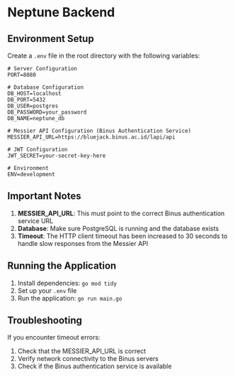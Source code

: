 # Neptune Backend

## Environment Setup

Create a `.env` file in the root directory with the following variables:

```env
# Server Configuration
PORT=8080

# Database Configuration
DB_HOST=localhost
DB_PORT=5432
DB_USER=postgres
DB_PASSWORD=your_password
DB_NAME=neptune_db

# Messier API Configuration (Binus Authentication Service)
MESSIER_API_URL=https://bluejack.binus.ac.id/lapi/api

# JWT Configuration
JWT_SECRET=your-secret-key-here

# Environment
ENV=development
```

## Important Notes

1. **MESSIER_API_URL**: This must point to the correct Binus authentication service URL
2. **Database**: Make sure PostgreSQL is running and the database exists
3. **Timeout**: The HTTP client timeout has been increased to 30 seconds to handle slow responses from the Messier API

## Running the Application

1. Install dependencies: `go mod tidy`
2. Set up your `.env` file
3. Run the application: `go run main.go`

## Troubleshooting

If you encounter timeout errors:

1. Check that the MESSIER_API_URL is correct
2. Verify network connectivity to the Binus servers
3. Check if the Binus authentication service is available
